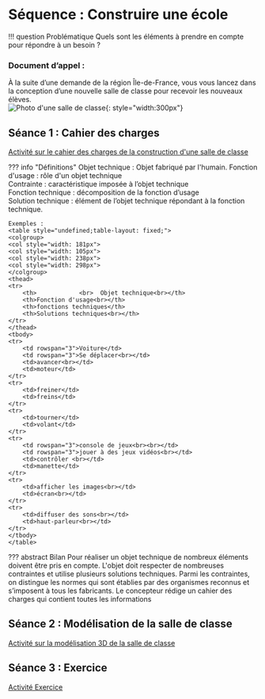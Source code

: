 # Séquence : Construire une école

!!! question Problématique
    Quels sont les éléments à prendre en compte pour répondre à un besoin ?


    
### Document d’appel :

À la suite d’une demande de la région Île-de-France, vous vous lancez dans la conception d’une nouvelle salle de classe pour recevoir les nouveaux élèves.  
![Photo d'une salle de classe](Pictures/salle_classe.png){: style="width:300px"}

## Séance 1 : Cahier des charges

[Activité sur le cahier des charges de la construction d'une salle de classe](../cahierCharges)



??? info "Définitions"
    Objet technique : Objet fabriqué par l'humain.
    Fonction d'usage : rôle d'un objet technique  
    Contrainte : caractéristique imposée à l’objet technique  
    Fonction technique : décomposition de la fonction d’usage  
    Solution technique : élément de l’objet technique répondant à la fonction technique. 

    Exemples : 
    <table style="undefined;table-layout: fixed;">
    <colgroup>
    <col style="width: 181px">
    <col style="width: 105px">
    <col style="width: 238px">
    <col style="width: 298px">
    </colgroup>
    <thead>
    <tr>
        <th> 			<br>  Objet technique<br></th>
        <th>Fonction d'usage<br></th>
        <th>fonctions techniques</th>
        <th>Solutions techniques<br></th>
    </tr>
    </thead>
    <tbody>
    <tr>
        <td rowspan="3">Voiture</td>
        <td rowspan="3">Se déplacer<br></td>
        <td>avancer<br></td>
        <td>moteur</td>
    </tr>
    <tr>
        <td>freiner</td>
        <td>freins</td>
    </tr>
    <tr>
        <td>tourner</td>
        <td>volant</td>
    </tr>
    <tr>
        <td rowspan="3">console de jeux<br><br></td>
        <td rowspan="3">jouer à des jeux vidéos<br></td>
        <td>contrôler <br></td>
        <td>manette</td>
    </tr>
    <tr>
        <td>afficher les images<br></td>
        <td>écran<br></td>
    </tr>
    <tr>
        <td>diffuser des sons<br></td>
        <td>haut-parleur<br></td>
    </tr>
    </tbody>
    </table>
     
??? abstract Bilan
    Pour réaliser un objet technique de nombreux éléments doivent être pris en compte. 
    L'objet doit respecter de nombreuses contraintes et utilise plusieurs solutions techniques. Parmi les contraintes, on distingue les normes qui sont établies par des organismes reconnus et s’imposent à tous les fabricants.
    Le concepteur rédige un cahier des charges qui contient toutes les informations




## Séance 2 : Modélisation de la salle de classe

[Activité sur la modélisation 3D de la salle de classe](../Modelisation)




## Séance 3 : Exercice

[Activité Exercice](../exoConstructionEcole)


